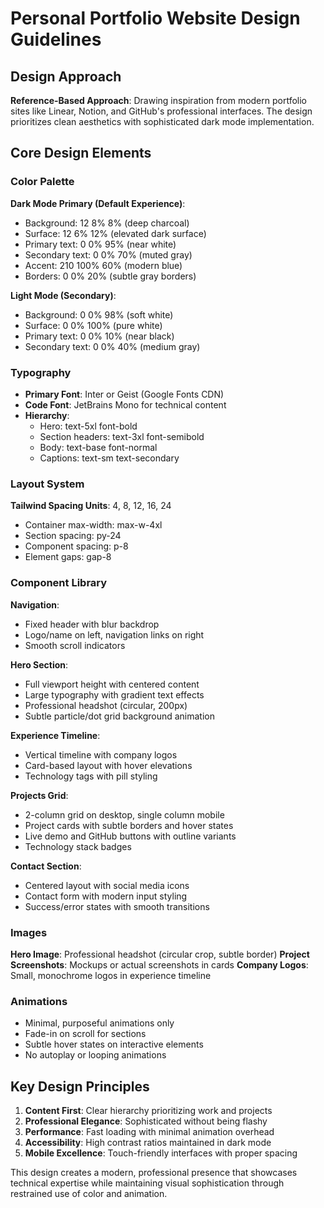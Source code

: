 # Personal Portfolio Website Design Guidelines

## Design Approach
**Reference-Based Approach**: Drawing inspiration from modern portfolio sites like Linear, Notion, and GitHub's professional interfaces. The design prioritizes clean aesthetics with sophisticated dark mode implementation.

## Core Design Elements

### Color Palette
**Dark Mode Primary (Default Experience)**:
- Background: 12 8% 8% (deep charcoal)
- Surface: 12 6% 12% (elevated dark surface)
- Primary text: 0 0% 95% (near white)
- Secondary text: 0 0% 70% (muted gray)
- Accent: 210 100% 60% (modern blue)
- Borders: 0 0% 20% (subtle gray borders)

**Light Mode (Secondary)**:
- Background: 0 0% 98% (soft white)
- Surface: 0 0% 100% (pure white)
- Primary text: 0 0% 10% (near black)
- Secondary text: 0 0% 40% (medium gray)

### Typography
- **Primary Font**: Inter or Geist (Google Fonts CDN)
- **Code Font**: JetBrains Mono for technical content
- **Hierarchy**: 
  - Hero: text-5xl font-bold
  - Section headers: text-3xl font-semibold
  - Body: text-base font-normal
  - Captions: text-sm text-secondary

### Layout System
**Tailwind Spacing Units**: 4, 8, 12, 16, 24
- Container max-width: max-w-4xl
- Section spacing: py-24
- Component spacing: p-8
- Element gaps: gap-8

### Component Library

**Navigation**: 
- Fixed header with blur backdrop
- Logo/name on left, navigation links on right
- Smooth scroll indicators

**Hero Section**:
- Full viewport height with centered content
- Large typography with gradient text effects
- Professional headshot (circular, 200px)
- Subtle particle/dot grid background animation

**Experience Timeline**:
- Vertical timeline with company logos
- Card-based layout with hover elevations
- Technology tags with pill styling

**Projects Grid**:
- 2-column grid on desktop, single column mobile
- Project cards with subtle borders and hover states
- Live demo and GitHub buttons with outline variants
- Technology stack badges

**Contact Section**:
- Centered layout with social media icons
- Contact form with modern input styling
- Success/error states with smooth transitions

### Images
**Hero Image**: Professional headshot (circular crop, subtle border)
**Project Screenshots**: Mockups or actual screenshots in cards
**Company Logos**: Small, monochrome logos in experience timeline

### Animations
- Minimal, purposeful animations only
- Fade-in on scroll for sections
- Subtle hover states on interactive elements
- No autoplay or looping animations

## Key Design Principles
1. **Content First**: Clear hierarchy prioritizing work and projects
2. **Professional Elegance**: Sophisticated without being flashy
3. **Performance**: Fast loading with minimal animation overhead
4. **Accessibility**: High contrast ratios maintained in dark mode
5. **Mobile Excellence**: Touch-friendly interfaces with proper spacing

This design creates a modern, professional presence that showcases technical expertise while maintaining visual sophistication through restrained use of color and animation.